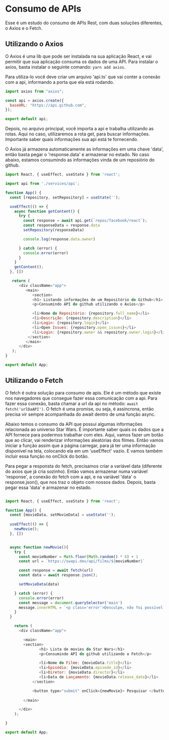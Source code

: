 # Consumo de APIs

Esse é um estudo do consumo de APIs Rest, com duas soluções diferentes, o Axios e o Fetch.

##  Utilizando o Axios
O Axios é uma lib que pode ser instalada na sua aplicação React, e vai permitir que sua aplicação consuma os dados de uma API.
Para instalar o axios, basta instalar o seguinte comando: `yarn add axios`.

Para utiliza-lo você deve criar um arquivo 'api.ts' que vai conter a conexão com a api, informando a porta que ela está rodando.

```js
import axios from "axios";

const api = axios.create({
  baseURL: "https://api.github.com",
});

export default api;
``` 

Depois, no arquivo principal, você importa a api e trabalha utilizando as rotas. Aqui no caso, utilizaremos a rota get, para buscar informações.
Importante saber quais informações sua api está te fornecendo.

O Axios já armazena automaticamente as informações em uma chave 'data', então basta pegar o 'response.data' e armazenar no estado.
No caso abaixo, estamos consumindo as informações vinda de um reposiório do github.


```js
import React, { useEffect, useState } from 'react';

import api from './services/api';

function App() {
  const [repository, setRepository] = useState('');

  useEffect(() => {
    async function getContent() {
      try {
        const response = await api.get(`repos/facebook/react`);
        const responseData = response.data
        setRepository(responseData) 

        console.log(response.data.owner)

      } catch (error) {
        console.error(error)
      }
    }
    getContent();
  }, [])

   return (
      <div className="app">
         <main>
            <section>
            <h1> Listando informações de um Repositório do Github</h1>
            <p>Consumindo API do github utilizando o Axios</p>

            <li>Nome do Repositório: {repository.full_name}</li>
            <li>Descrição: {repository.description}</li>
            <li>Login: {repository.login}</li>
            <li>Open Issues: {repository.open_issues}</li>
            <li>Login: {repository.owner && repository.owner.login}</li>
          </section>
         </main>
      </div>
   );
}

export default App;

```
##  Utilizando o Fetch

O fetch é outra solução para consumo de apis. Ele é um método que existe nos navegadores que consegue fazer essa comunicação com a api.
Para fazer essa conexão, basta chamar a url da api no método: `await fetch('urlDaAPI')`. O fetch é uma promise, ou seja, é assíncrona, então precisa vir sempre acompanhada do await dentro de uma função async.

Abaixo temos o consumo da API que possui algumas informações relacionada ao universo Star Wars. É importante saber quais os dados que a  API fornece para podermos trabalhar com eles. Aqui, vamos fazer um botão que ao clicar, vai renderizar informações aleatórias dos filmes. Então vamos iniciar a função assim que a página carregar, para já ter uma informação disponível na tela, colocando ela em um 'useEffect' vazio. E vamos também incluir essa função no onClick do botão. 

Para pegar a responsta do fetch, precisamos criar a variável data (diferente do axios que já cria sozinho). Então vamos armazenar numa variável 'response', a conexão do fetch com a api, e na variável 'data' o response.json(), que nos traz o objeto com nossos dados. Depois, basta pegar essa 'data' e armazenar no estado.

```js

import React, { useEffect, useState } from 'react';

function App() {
  const [movieData, setMovieData] = useState('');
  
  useEffect(() => {
    newMovie();
  }, []) 


  async function newMovie(){
    try {
      const movieNumber = Math.floor(Math.random() * 6) + 1
      const url = `https://swapi.dev/api/films/${movieNumber}`

      const response = await fetch(url)
      const data = await response.json(); 

      setMovieData(data)

    } catch (error) {
      console.error(error)
      const message = document.querySelector('main')
      message.innerHTML = `<p class='error'>Desculpe, não foi possível carregar os dados.</p>`
    }
  }

    return (
      <div className="app">

        <main>
        <section>
               <h1> Lista de movies do Star Wars</h1>
               <p>Consumindo API do github utilizando o Fetch</p>

               <li>Nome do Filme: {movieData.title}</li>
               <li>Episódio: {movieData.episode_id}</li>
               <li>Diretor: {movieData.director}</li>
               <li>Data de Lançamento: {movieData.release_date}</li>
            </section>

            <button type="submit" onClick={newMovie}> Pesquisar </button>
          
        </main>

      </div>
    );

}

export default App;
``` 
